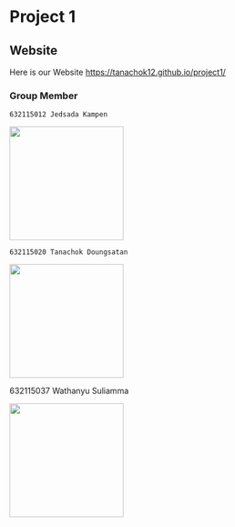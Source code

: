 Project 1 <a name="TOP"></a>
====================
## Website ##
   Here is our Website
    https://tanachok12.github.io/project1/

 ### Group Member ### 

    632115012 Jedsada Kampen 

  <img src="https://scontent.fbkk22-3.fna.fbcdn.net/v/t39.30808-6/240815933_1815113952023452_3782056901607327721_n.jpg?_nc_cat=103&ccb=1-5&_nc_sid=09cbfe&_nc_eui2=AeFQ8gwp1HgGKrn4t6TDTLI4BqUWEnrqJI4GpRYSeuokjuRlfdR1Qvo4NWs1ux8hU-I__A5gxgeAmUvT2C_7jofm&_nc_ohc=FDw3SPWdI-QAX9NFMgB&_nc_zt=23&_nc_ht=scontent.fbkk22-3.fna&oh=00_AT8nMbNrhQqiZRqoomFpVItQiEURzd1iGGRByb4GgeAmdg&oe=61E663C2" width = 200px > 

    632115020 Tanachok Doungsatan
    
   <img src= "  https://scontent.fbkk22-3.fna.fbcdn.net/v/t1.6435-9/106812955_3093232424101861_5945016762626029827_n.jpg?_nc_cat=111&ccb=1-5&_nc_sid=09cbfe&_nc_eui2=AeFIvqVwrFo0Lf8Y4M8j3hU6vAn1Yx4RWby8CfVjHhFZvBYMCcIaaSbsu1e41p1PHDkmG0CYeWzPM9uBf4pKDJDv&_nc_ohc=pPnZ_55Mqs4AX87EXjb&tn=n1O1I5QtZpCidcbK&_nc_ht=scontent.fbkk22-3.fna&oh=00_AT8DfIYibJasO6dO4Mr0KhDMoHNjNYMIvC4mG2Qul9N-4A&oe=6205F6A6 " width = 200px >

   632115037 Wathanyu Suliamma

   <img src="https://scontent.fbkk3-3.fna.fbcdn.net/v/t1.6435-9/79600031_2547758715344154_2364759777147355136_n.jpg?_nc_cat=103&ccb=1-5&_nc_sid=09cbfe&_nc_eui2=AeFNY11lWNH5pVHauaXHjTw7m1ziOT71bLubXOI5PvVsu4P6FaFYQOuVGPfkJHnLgbixLvVOCthUaa4CZojoW-VE&_nc_ohc=FDA3DrlRB2QAX8zfeIN&_nc_ht=scontent.fbkk3-3.fna&oh=00_AT9KFzaQMokHteN_hf3Hv_LpQLaNwcJqkvWEeL8izSbxrA&oe=6206B268 " width = 200px  >

